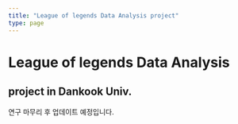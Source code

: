 ```yaml
---
title: "League of legends Data Analysis project"
type: page
---
```


# League of legends Data Analysis

## project in Dankook Univ.

연구 마무리 후 업데이트 예정입니다.
